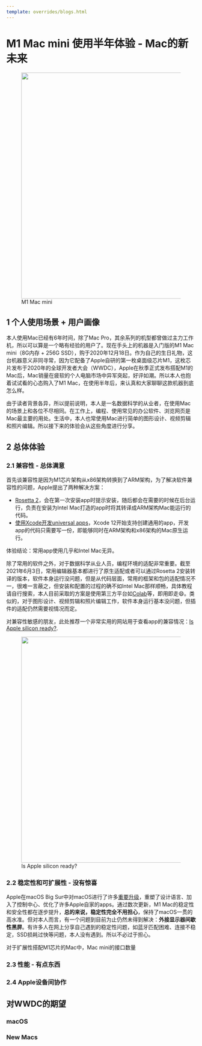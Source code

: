 ```yaml
---
template: overrides/blogs.html
---
```


# M1 Mac mini 使用半年体验 - Mac的新未来

<figure>
  <img src="https://cdn.jsdelivr.net/gh/BulletTech2021/Pics/2021-6-2/1622640708151-Mac%20mini.jpg" width="600" />
  <figcaption>M1 Mac mini</figcaption>
</figure>


## 1 个人使用场景 + 用户画像

本人使用Mac已经有6年时间，除了Mac Pro，其余系列的机型都曾做过主力工作机，所以可以算是一个略有经验的用户了。现在手头上的机器是入门版的M1 Mac mini（8G内存 + 256G SSD），购于2020年12月18日。作为自己的生日礼物，这台机器意义非同寻常，因为它配备了Apple自研的第一枚桌面级芯片M1，这枚芯片发布于2020年的全球开发者大会（WWDC），Apple在秋季正式发布搭配M1的Mac后，Mac销量在疲软的个人电脑市场中异军突起，好评如潮。所以本人也抱着试试看的心态购入了M1 Mac，在使用半年后，来认真和大家聊聊这款机器到底怎么样。

由于读者背景各异，所以提前说明，本人是一名数据科学的从业者，在使用Mac的场景上和各位不尽相同。在工作上，编程、使用常见的办公软件、浏览网页是Mac最主要的用处。生活中，本人也常使用Mac进行简单的图形设计、视频剪辑和照片编辑。所以接下来的体验会从这些角度进行分享。

## 2 总体体验
### 2.1 兼容性 - 总体满意

首先谈兼容性是因为M1芯片架构从x86架构转换到了ARM架构，为了解决软件兼容性的问题，Apple提出了两种解决方案：

- [Rosetta 2](https://support.apple.com/en-us/HT211861)，会在第一次安装app时提示安装，随后都会在需要的时候在后台运行，负责在安装为Intel Mac打造的app时将其转译成ARM架构Mac能运行的代码。
- [使用Xcode开发universal apps](https://developer.apple.com/documentation/apple-silicon/porting-your-macos-apps-to-apple-silicon)，Xcode 12开始支持创建通用的app，开发app的代码只需要写一份，即能够同时在ARM架构和x86架构的Mac原生运行。

体验结论：常用app使用几乎和Intel Mac无异。

除了常用的软件之外，对于数据科学从业人员，编程环境的适配非常重要。截至2021年6月3日，常用编辑器基本都进行了原生适配或者可以通过Rosetta 2安装转译的版本，软件本身运行没问题，但是从代码层面，常用的框架和包的适配情况不一，很难一言蔽之，但安装和配置的过程的确不如Intel Mac那样顺畅，具体教程请自行搜索，本人目前采取的方案是使用第三方平台如[Colab](https://colab.research.google.com/notebooks/intro.ipynb?utm_source=scs-index)等，即用即走:smile:。类似的，对于图形设计、视频剪辑和照片编辑工作，软件本身运行基本没问题，但插件的适配仍然需要视情况而定。

对兼容性敏感的朋友，此处推荐一个非常实用的网站用于查看app的兼容情况：[Is Apple silicon ready?](https://isapplesiliconready.com/for/m1).

<figure>
  <img src="https://cdn.jsdelivr.net/gh/BulletTech2021/Pics/2021-6-2/1622630407646-image.png" width="600" />
  <figcaption>Is Apple silicon ready?</figcaption>
</figure>

### 2.2 稳定性和可扩展性 - 没有惊喜

Apple在macOS Big Sur中对macOS进行了许多[重要升级](https://www.apple.com/macos/big-sur/features/)，重塑了设计语言、加入了控制中心、优化了许多Apple自家的apps。通过数次更新，M1 Mac的稳定性和安全性都在逐步提升，**总的来说，稳定性完全不用担心**，保持了macOS一贯的高水准。但对本人而言，有一个问题到目前为止仍然未得到解决：**外接显示器间歇性黑屏**。有许多人在网上分享自己遇到的稳定性问题，如蓝牙匹配困难、连接不稳定，SSD损耗过快等问题，本人没有遇到。所以不必过于担心。

对于扩展性搭配M1芯片的Mac中，Mac mini的接口数量

### 2.3 性能 - 有点东西

### 2.4 Apple设备间协作

## 对WWDC的期望

### macOS
### New Macs
